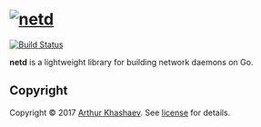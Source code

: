 # [![netd][netd-logo]][netd]

[![Build Status][travis-badge]][travis-url]

**netd** is a lightweight library for building network daemons on Go.

## Copyright

Copyright © 2017 [Arthur Khashaev]. See [license] for details.

[Arthur Khashaev]: https://khashaev.ru
[netd]: https://github.com/Invizory/netd
[netd-logo]: https://khashaev.ru/static/netd.svg
[license]: LICENSE.txt

[travis-url]: https://travis-ci.org/Invizory/netd
[travis-badge]: https://travis-ci.org/Invizory/netd.svg?branch=master
